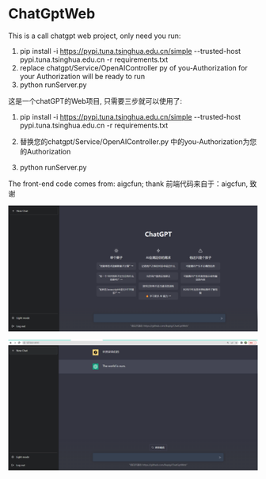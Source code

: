 # ChatGptWeb

This is a call chatgpt web project, 
only need you run: 

1.  pip install -i https://pypi.tuna.tsinghua.edu.cn/simple --trusted-host pypi.tuna.tsinghua.edu.cn -r requirements.txt
2.  replace chatgpt/Service/OpenAIController py of you-Authorization for your Authorization will be ready to run
3.  python runServer.py


这是一个chatGPT的Web项目, 只需要三步就可以使用了:

1. pip install -i https://pypi.tuna.tsinghua.edu.cn/simple --trusted-host pypi.tuna.tsinghua.edu.cn -r requirements.txt

2. 替换您的chatgpt/Service/OpenAIController.py 中的you-Authorization为您的Authorization

3. python runServer.py


The front-end code comes from: aigcfun; thank
前端代码来自于：aigcfun, 致谢

![img.png](img.png)

![img_1.png](img_1.png)
